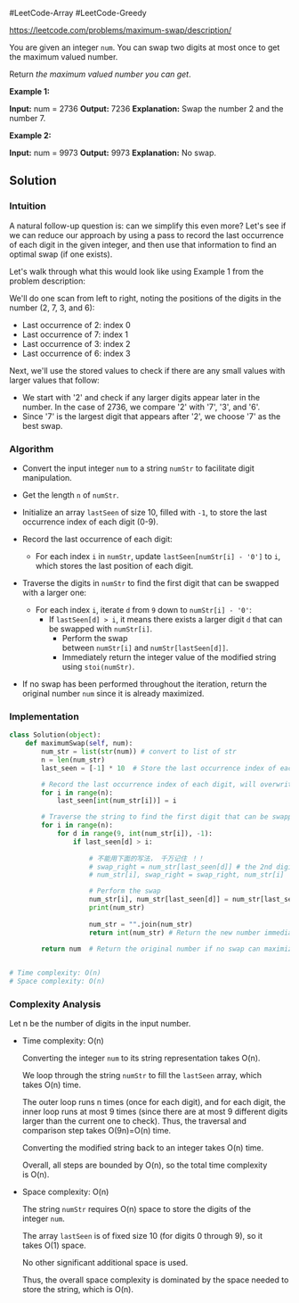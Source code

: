 #LeetCode-Array
#LeetCode-Greedy


https://leetcode.com/problems/maximum-swap/description/

You are given an integer `num`. You can swap two digits at most once to get the maximum valued number.

Return _the maximum valued number you can get_.

**Example 1:**

**Input:** num = 2736
**Output:** 7236
**Explanation:** Swap the number 2 and the number 7.

**Example 2:**

**Input:** num = 9973
**Output:** 9973
**Explanation:** No swap.


## Solution

### Intuition

A natural follow-up question is: can we simplify this even more? Let's see if we can reduce our approach by using a pass to record the last occurrence of each digit in the given integer, and then use that information to find an optimal swap (if one exists).

Let's walk through what this would look like using Example 1 from the problem description:

We'll do one scan from left to right, noting the positions of the digits in the number (2, 7, 3, and 6):

- Last occurrence of 2: index 0
- Last occurrence of 7: index 1
- Last occurrence of 3: index 2
- Last occurrence of 6: index 3

Next, we'll use the stored values to check if there are any small values with larger values that follow:

- We start with '2' and check if any larger digits appear later in the number. In the case of 2736, we compare '2' with '7', '3', and '6'.
- Since '7' is the largest digit that appears after '2', we choose '7' as the best swap.


### Algorithm

- Convert the input integer `num` to a string `numStr` to facilitate digit manipulation.
    
- Get the length `n` of `numStr`.
    
- Initialize an array `lastSeen` of size 10, filled with `-1`, to store the last occurrence index of each digit (0-9).
    
- Record the last occurrence of each digit:
    
    - For each index `i` in `numStr`, update `lastSeen[numStr[i] - '0']` to `i`, which stores the last position of each digit.
- Traverse the digits in `numStr` to find the first digit that can be swapped with a larger one:
    
    - For each index `i`, iterate `d` from `9` down to `numStr[i] - '0'`:
        - If `lastSeen[d] > i`, it means there exists a larger digit `d` that can be swapped with `numStr[i]`.
            - Perform the swap between `numStr[i]` and `numStr[lastSeen[d]]`.
            - Immediately return the integer value of the modified string using `stoi(numStr)`.
- If no swap has been performed throughout the iteration, return the original number `num` since it is already maximized.


### Implementation
```python
class Solution(object):
    def maximumSwap(self, num):
        num_str = list(str(num)) # convert to list of str
        n = len(num_str)
        last_seen = [-1] * 10  # Store the last occurrence index of each digit

        # Record the last occurrence index of each digit, will overwrite if occur again
        for i in range(n):
            last_seen[int(num_str[i])] = i

        # Traverse the string to find the first digit that can be swapped with a larger one
        for i in range(n):
            for d in range(9, int(num_str[i]), -1):
                if last_seen[d] > i:
                    
                    # 不能用下面的写法， 千万记住 ！！
                    # swap_right = num_str[last_seen[d]] # the 2nd digit for swap
                    # num_str[i], swap_right = swap_right, num_str[i]

                    # Perform the swap
                    num_str[i], num_str[last_seen[d]] = num_str[last_seen[d]], num_str[i]
                    print(num_str)
                
                    num_str = "".join(num_str)
                    return int(num_str) # Return the new number immediately after the swap

        return num  # Return the original number if no swap can maximize it
        

# Time complexity: O(n)
# Space complexity: O(n)
```

### Complexity Analysis

Let n be the number of digits in the input number.

- Time complexity: O(n)
    
    Converting the integer `num` to its string representation takes O(n).
    
    We loop through the string `numStr` to fill the `lastSeen` array, which takes O(n) time.
    
    The outer loop runs n times (once for each digit), and for each digit, the inner loop runs at most 9 times (since there are at most 9 different digits larger than the current one to check). Thus, the traversal and comparison step takes O(9n)=O(n) time.
    
    Converting the modified string back to an integer takes O(n) time.
    
    Overall, all steps are bounded by O(n), so the total time complexity is O(n).
    
- Space complexity: O(n)
    
    The string `numStr` requires O(n) space to store the digits of the integer `num`.
    
    The array `lastSeen` is of fixed size 10 (for digits 0 through 9), so it takes O(1) space.
    
    No other significant additional space is used.
    
    Thus, the overall space complexity is dominated by the space needed to store the string, which is O(n).